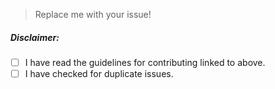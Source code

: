 > Replace me with your issue!


##### Disclaimer:

 - [ ] I have read the guidelines for contributing linked to above.
 - [ ] I have checked for duplicate issues.
